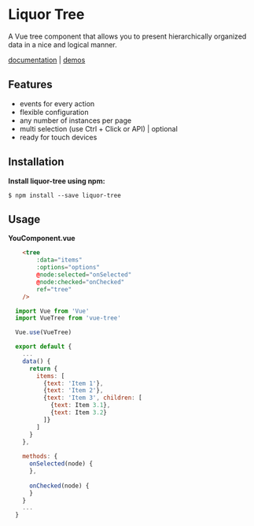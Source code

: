 # Liquor Tree

A Vue tree component that allows you to present hierarchically organized data in a nice and logical manner.

[documentation](https://amsik.github.io/liquor-tree/) | [demos](https://amsik.github.io/liquor-tree/)

## Features
* events for every action
* flexible configuration
* any number of instances per page
* multi selection (use Ctrl + Click or API) | optional
* ready for touch devices

## Installation
**Install liquor-tree using npm:**

```shell
$ npm install --save liquor-tree
```

## Usage

**YouComponent.vue**

```html
    <tree
        :data="items"
        :options="options"
        @node:selected="onSelected"
        @node:checked="onChecked"
        ref="tree"
    />
```
```javascript
  import Vue from 'Vue'
  import VueTree from 'vue-tree'

  Vue.use(VueTree)

  export default {
    ...
    data() {
      return {
        items: [
          {text: 'Item 1'},
          {text: 'Item 2'},
          {text: 'Item 3', children: [
            {text: Item 3.1},
            {text: Item 3.2}
          ]}
        ]
      }
    },
    
    methods: {
      onSelected(node) {
      },
      
      onChecked(node) {
      }
    }
    ...
  }
```
